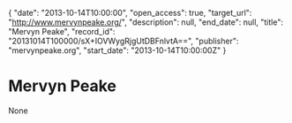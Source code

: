 {
  "date": "2013-10-14T10:00:00", 
  "open_access": true, 
  "target_url": "http://www.mervynpeake.org/", 
  "description": null, 
  "end_date": null, 
  "title": "Mervyn Peake", 
  "record_id": "20131014T100000/sX+IOVWygRjgUtDBFnlvtA==", 
  "publisher": "mervynpeake.org", 
  "start_date": "2013-10-14T10:00:00Z"
}

# Mervyn Peake

None